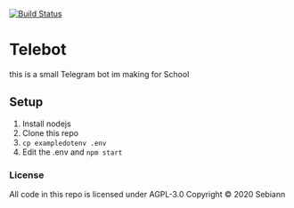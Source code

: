 [![Build Status](https://travis-ci.com/Sebiann/Telebot.svg?branch=master)](https://travis-ci.com/Sebiann/Telebot)
# Telebot

this is a small Telegram bot im making for School

## Setup

1. Install nodejs
2. Clone this repo
3. `cp exampledotenv .env`
4. Edit the .env and `npm start`

### License

All code in this repo is licensed under AGPL-3.0 Copyright © 2020 Sebiann